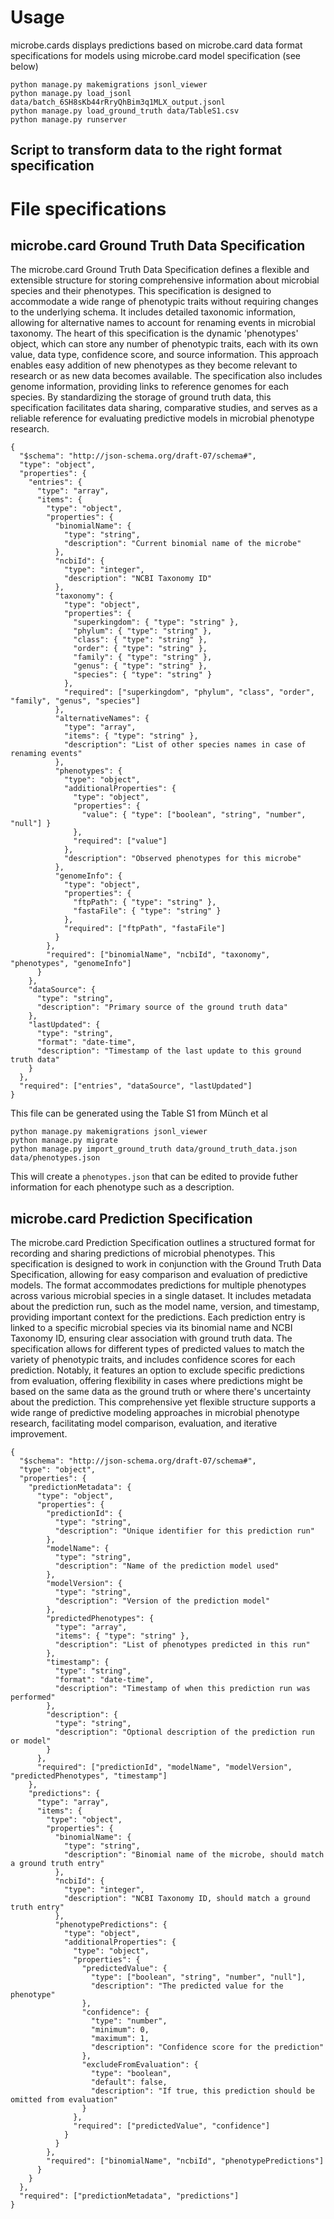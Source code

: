 # Usage

microbe.cards displays predictions based on microbe.card data format specifications for models using microbe.card model specification (see below)


```
python manage.py makemigrations jsonl_viewer
python manage.py load_jsonl data/batch_6SH8sKb44rRryQhBim3q1MLX_output.jsonl
python manage.py load_ground_truth data/TableS1.csv
python manage.py runserver
```

## Script to transform data to the right format specification


# File specifications

## microbe.card Ground Truth Data Specification

The microbe.card Ground Truth Data Specification defines a flexible and extensible structure for storing comprehensive information about microbial species and their phenotypes. This specification is designed to accommodate a wide range of phenotypic traits without requiring changes to the underlying schema. It includes detailed taxonomic information, allowing for alternative names to account for renaming events in microbial taxonomy. The heart of this specification is the dynamic 'phenotypes' object, which can store any number of phenotypic traits, each with its own value, data type, confidence score, and source information. This approach enables easy addition of new phenotypes as they become relevant to research or as new data becomes available. The specification also includes genome information, providing links to reference genomes for each species. By standardizing the storage of ground truth data, this specification facilitates data sharing, comparative studies, and serves as a reliable reference for evaluating predictive models in microbial phenotype research.

```
{
  "$schema": "http://json-schema.org/draft-07/schema#",
  "type": "object",
  "properties": {
    "entries": {
      "type": "array",
      "items": {
        "type": "object",
        "properties": {
          "binomialName": {
            "type": "string",
            "description": "Current binomial name of the microbe"
          },
          "ncbiId": {
            "type": "integer",
            "description": "NCBI Taxonomy ID"
          },
          "taxonomy": {
            "type": "object",
            "properties": {
              "superkingdom": { "type": "string" },
              "phylum": { "type": "string" },
              "class": { "type": "string" },
              "order": { "type": "string" },
              "family": { "type": "string" },
              "genus": { "type": "string" },
              "species": { "type": "string" }
            },
            "required": ["superkingdom", "phylum", "class", "order", "family", "genus", "species"]
          },
          "alternativeNames": {
            "type": "array",
            "items": { "type": "string" },
            "description": "List of other species names in case of renaming events"
          },
          "phenotypes": {
            "type": "object",
            "additionalProperties": {
              "type": "object",
              "properties": {
                "value": { "type": ["boolean", "string", "number", "null"] }
              },
              "required": ["value"]
            },
            "description": "Observed phenotypes for this microbe"
          },
          "genomeInfo": {
            "type": "object",
            "properties": {
              "ftpPath": { "type": "string" },
              "fastaFile": { "type": "string" }
            },
            "required": ["ftpPath", "fastaFile"]
          }
        },
        "required": ["binomialName", "ncbiId", "taxonomy", "phenotypes", "genomeInfo"]
      }
    },
    "dataSource": {
      "type": "string",
      "description": "Primary source of the ground truth data"
    },
    "lastUpdated": {
      "type": "string",
      "format": "date-time",
      "description": "Timestamp of the last update to this ground truth data"
    }
  },
  "required": ["entries", "dataSource", "lastUpdated"]
}
```

This file can be generated using the Table S1 from Münch et al

```
python manage.py makemigrations jsonl_viewer
python manage.py migrate
python manage.py import_ground_truth data/ground_truth_data.json data/phenotypes.json
```



This will create a `phenotypes.json` that can be edited to provide futher information for each phenotype such as a description. 

## microbe.card Prediction Specification

The microbe.card Prediction Specification outlines a structured format for recording and sharing predictions of microbial phenotypes. This specification is designed to work in conjunction with the Ground Truth Data Specification, allowing for easy comparison and evaluation of predictive models. The format accommodates predictions for multiple phenotypes across various microbial species in a single dataset. It includes metadata about the prediction run, such as the model name, version, and timestamp, providing important context for the predictions. Each prediction entry is linked to a specific microbial species via its binomial name and NCBI Taxonomy ID, ensuring clear association with ground truth data. The specification allows for different types of predicted values to match the variety of phenotypic traits, and includes confidence scores for each prediction. Notably, it features an option to exclude specific predictions from evaluation, offering flexibility in cases where predictions might be based on the same data as the ground truth or where there's uncertainty about the prediction. This comprehensive yet flexible structure supports a wide range of predictive modeling approaches in microbial phenotype research, facilitating model comparison, evaluation, and iterative improvement.

```
{
  "$schema": "http://json-schema.org/draft-07/schema#",
  "type": "object",
  "properties": {
    "predictionMetadata": {
      "type": "object",
      "properties": {
        "predictionId": {
          "type": "string",
          "description": "Unique identifier for this prediction run"
        },
        "modelName": {
          "type": "string",
          "description": "Name of the prediction model used"
        },
        "modelVersion": {
          "type": "string",
          "description": "Version of the prediction model"
        },
        "predictedPhenotypes": {
          "type": "array",
          "items": { "type": "string" },
          "description": "List of phenotypes predicted in this run"
        },
        "timestamp": {
          "type": "string",
          "format": "date-time",
          "description": "Timestamp of when this prediction run was performed"
        },
        "description": {
          "type": "string",
          "description": "Optional description of the prediction run or model"
        }
      },
      "required": ["predictionId", "modelName", "modelVersion", "predictedPhenotypes", "timestamp"]
    },
    "predictions": {
      "type": "array",
      "items": {
        "type": "object",
        "properties": {
          "binomialName": {
            "type": "string",
            "description": "Binomial name of the microbe, should match a ground truth entry"
          },
          "ncbiId": {
            "type": "integer",
            "description": "NCBI Taxonomy ID, should match a ground truth entry"
          },
          "phenotypePredictions": {
            "type": "object",
            "additionalProperties": {
              "type": "object",
              "properties": {
                "predictedValue": { 
                  "type": ["boolean", "string", "number", "null"],
                  "description": "The predicted value for the phenotype"
                },
                "confidence": { 
                  "type": "number", 
                  "minimum": 0, 
                  "maximum": 1,
                  "description": "Confidence score for the prediction"
                },
                "excludeFromEvaluation": {
                  "type": "boolean",
                  "default": false,
                  "description": "If true, this prediction should be omitted from evaluation"
                }
              },
              "required": ["predictedValue", "confidence"]
            }
          }
        },
        "required": ["binomialName", "ncbiId", "phenotypePredictions"]
      }
    }
  },
  "required": ["predictionMetadata", "predictions"]
}
```
